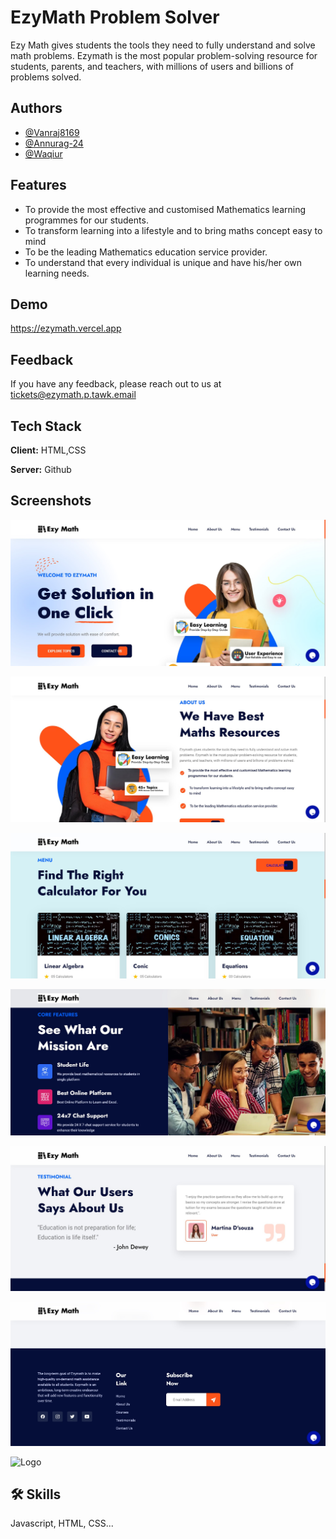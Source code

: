 # EzyMath Problem Solver

Ezy Math gives students the tools they need to fully understand and solve math problems. Ezymath is the most popular problem-solving resource for students, parents, and teachers, with millions of users and billions of problems solved.

## Authors

- [@Vanraj8169](https://github.com/Vanraj8169)
- [@Annurag-24](https://github.com/Annurag-24)
- [@Waqiur](https://github.com/Waqiur)

## Features

- To provide the most effective and customised Mathematics learning programmes for our students.
- To transform learning into a lifestyle and to bring maths concept easy to mind
- To be the leading Mathematics education service provider.
- To understand that every individual is unique and have his/her own learning needs.

## Demo

https://ezymath.vercel.app

## Feedback

If you have any feedback, please reach out to us at tickets@ezymath.p.tawk.email

## Tech Stack

**Client:** HTML,CSS

**Server:** Github

## Screenshots

![App Screenshot](https://raw.githubusercontent.com/Vanraj8169/ezymath/main/screenshot/ss1.jpg)

![App Screenshot](https://raw.githubusercontent.com/Vanraj8169/ezymath/main/screenshot/ss2.jpg)

![App Screenshot](https://raw.githubusercontent.com/Vanraj8169/ezymath/main/screenshot/ss3.jpg)

![App Screenshot](https://raw.githubusercontent.com/Vanraj8169/ezymath/main/screenshot/ss4.jpg)

![App Screenshot](https://raw.githubusercontent.com/Vanraj8169/ezymath/main/screenshot/ss5.jpg)

![App Screenshot](https://raw.githubusercontent.com/Vanraj8169/ezymath/main/screenshot/ss6.jpg)

![Logo](https://ezymath.vercel.app/assets/images/easy%20math%20logo.webp)

## 🛠 Skills

Javascript, HTML, CSS...
